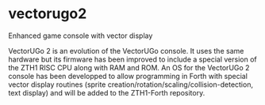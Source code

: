 # vectorugo2
Enhanced game console with vector display

VectorUGo 2 is an evolution of the VectorUGo console. It uses the same hardware but its firmware has been improved to include a special version of the ZTH1 RISC CPU along with RAM and ROM. An OS for the VectorUGo 2 console has been developped to allow programming in Forth with special vector display routines (sprite creation/rotation/scaling/collision-detection, text display) and will be added to the ZTH1-Forth repository.
